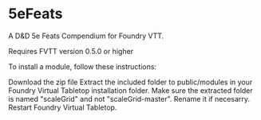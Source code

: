 # 5eFeats
A D&amp;D 5e Feats Compendium for Foundry VTT.


Requires FVTT version 0.5.0 or higher

To install a module, follow these instructions:

Download the zip file
Extract the included folder to public/modules in your Foundry Virtual Tabletop installation folder.
Make sure the extracted folder is named "scaleGrid" and not "scaleGrid-master". Rename it if necesarry.
Restart Foundry Virtual Tabletop.
